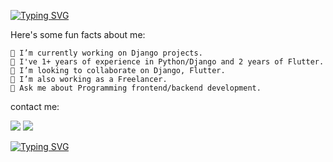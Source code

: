 [![Typing SVG](https://readme-typing-svg.herokuapp.com?size=30&duration=2000&color=29BFF7&vCenter=true&lines=Hi%2C+I'm+Mossab+Imed+Eddine;full+stack+developer;SUPERSTAR+developer;let's+collaborate)](https://git.io/typing-svg)

 Here's some fun facts about me:

    🔭 I’m currently working on Django projects.
    🌱 I've 1+ years of experience in Python/Django and 2 years of Flutter.
    👯 I’m looking to collaborate on Django, Flutter.
    🤔 I’m also working as a Freelancer.
    💬 Ask me about Programming frontend/backend development.

contact me:

<a href="https://www.linkedin.com/in/mossab-saaidia/" rel="nofollow"><img src="https://camo.githubusercontent.com/71924561236b297d0d9586b0a306d77c776e9e7a53a129550007091281cd636e/68747470733a2f2f696d672e736869656c64732e696f2f62616467652f2d4c696e6b6564496e2d3030373742353f7374796c653d666f722d7468652d6261646765266c6f676f3d4c696e6b6564696e266c6f676f436f6c6f723d7768697465" data-canonical-src="https://img.shields.io/badge/-LinkedIn-0077B5?style=for-the-badge&amp;logo=Linkedin&amp;logoColor=white" style="max-width: 100%;"></a>
<a href="mailto:s.mossab25@gmail.com"><img src="https://camo.githubusercontent.com/66c49360ba8aa1a8e2cac17b6b48cfc809479fc8908a92b6f2c361f22cc1f893/68747470733a2f2f696d672e736869656c64732e696f2f62616467652f2d476d61696c2d4431343833363f7374796c653d666f722d7468652d6261646765266c6f676f3d476d61696c266c6f676f436f6c6f723d7768697465" data-canonical-src="https://img.shields.io/badge/-Gmail-D14836?style=for-the-badge&amp;logo=Gmail&amp;logoColor=white" style="max-width: 100%;"></a>

    
[![Typing SVG](http://readme-typing-svg.herokuapp.com?font=&color=76F702&lines=visit+me+%3A;https%3A%2F%2Fmossabimed.000webhostapp.com%2F)](https://git.io/typing-svg)
